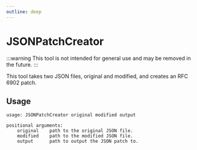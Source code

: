 ```yaml
---
outline: deep
---
```


# JSONPatchCreator

:::warning
This tool is not intended for general use and may be removed in the future.
:::

This tool takes two JSON files, original and modified, and creates an RFC 6902 patch.

## Usage

```
usage: JSONPatchCreator original modified output

positional arguments:
    original    path to the original JSON file.
    modified    path to the modified JSON file.
    output      path to output the JSON patch to.
```
